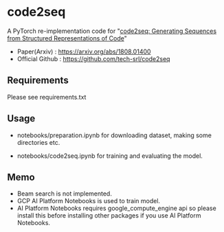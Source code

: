 # code2seq

A PyTorch re-implementation code for "[code2seq: Generating Sequences from Structured Representations of Code](https://arxiv.org/abs/1808.01400)"

* Paper(Arxiv) : https://arxiv.org/abs/1808.01400  
* Official Github : https://github.com/tech-srl/code2seq

## Requirements
Please see requirements.txt

## Usage
* notebooks/preparation.ipynb 
for downloading dataset, making some directories etc.

* notebooks/code2seq.ipynb
for training and evaluating the model.

## Memo
* Beam search is not implemented.
* GCP AI Platform Notebooks is used to train model.
* AI Platform Notebooks requires google_compute_engine api so please install this before installing other packages if you use AI Platform Notebooks.